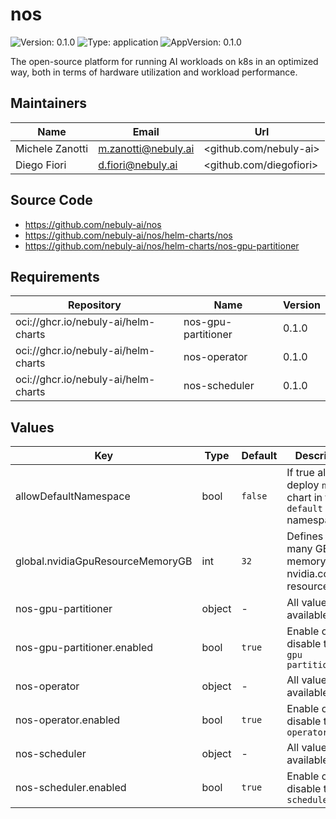 # nos

![Version: 0.1.0](https://img.shields.io/badge/Version-0.1.0-informational?style=flat-square) ![Type: application](https://img.shields.io/badge/Type-application-informational?style=flat-square) ![AppVersion: 0.1.0](https://img.shields.io/badge/AppVersion-0.1.0-informational?style=flat-square)

The open-source platform for running AI workloads on k8s in an optimized way, both in terms of hardware utilization and workload performance.

## Maintainers

| Name | Email | Url |
| ---- | ------ | --- |
| Michele Zanotti | <m.zanotti@nebuly.ai> | <github.com/nebuly-ai> |
| Diego Fiori | <d.fiori@nebuly.ai> | <github.com/diegofiori> |

## Source Code

* <https://github.com/nebuly-ai/nos>
* <https://github.com/nebuly-ai/nos/helm-charts/nos>
* <https://github.com/nebuly-ai/nos/helm-charts/nos-gpu-partitioner>

## Requirements

| Repository | Name | Version |
|------------|------|---------|
| oci://ghcr.io/nebuly-ai/helm-charts | nos-gpu-partitioner | 0.1.0 |
| oci://ghcr.io/nebuly-ai/helm-charts | nos-operator | 0.1.0 |
| oci://ghcr.io/nebuly-ai/helm-charts | nos-scheduler | 0.1.0 |

## Values

| Key | Type | Default | Description |
|-----|------|---------|-------------|
| allowDefaultNamespace | bool | `false` | If true allows to deploy `nos` chart in the `default` namespace |
| global.nvidiaGpuResourceMemoryGB | int | `32` | Defines how many GB of memory each nvidia.com/gpu resource has. |
| nos-gpu-partitioner | object | - | All values available [here](../nos-gpu-partitioner/README.md). |
| nos-gpu-partitioner.enabled | bool | `true` | Enable or disable the `nos gpu partitioner` |
| nos-operator | object | - | All values available [here](../nos-operator/README.md). |
| nos-operator.enabled | bool | `true` | Enable or disable the `nos operator` |
| nos-scheduler | object | - | All values available [here](../nos-scheduler/README.md). |
| nos-scheduler.enabled | bool | `true` | Enable or disable the `nos scheduler` |

